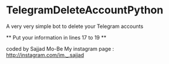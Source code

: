 # TelegramDeleteAccountPython
A very very simple bot to delete your Telegram accounts

** Put your information in lines 17 to 19 **

coded by Sajjad Mo-Be
My instagram page : http://instagram.com/im._.sajjad
